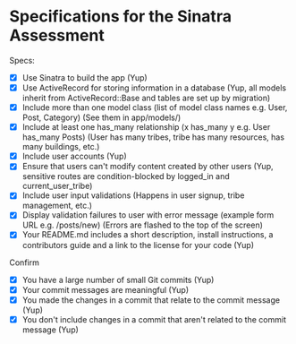 # Specifications for the Sinatra Assessment

Specs:
- [x] Use Sinatra to build the app (Yup)
- [x] Use ActiveRecord for storing information in a database (Yup, all models inherit from ActiveRecord::Base and tables are set up by migration)
- [x] Include more than one model class (list of model class names e.g. User, Post, Category) (See them in app/models/)
- [x] Include at least one has_many relationship (x has_many y e.g. User has_many Posts) (User has many tribes, tribe has many resources, has many buildings, etc.)
- [x] Include user accounts (Yup)
- [x] Ensure that users can't modify content created by other users (Yup, sensitive routes are condition-blocked by logged_in and current_user_tribe)
- [x] Include user input validations (Happens in user signup, tribe management, etc.)
- [x] Display validation failures to user with error message (example form URL e.g. /posts/new) (Errors are flashed to the top of the screen)
- [x] Your README.md includes a short description, install instructions, a contributors guide and a link to the license for your code (Yup)

Confirm
- [x] You have a large number of small Git commits (Yup)
- [x] Your commit messages are meaningful (Yup)
- [x] You made the changes in a commit that relate to the commit message (Yup)
- [x] You don't include changes in a commit that aren't related to the commit message (Yup)
